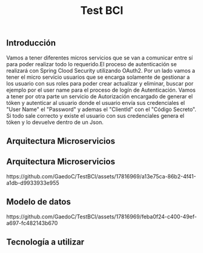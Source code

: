 <!DOCTYPE html>
<html>
   <head>
   </head>
   <body>
      <header>
         <h1>Test BCI</h1>
      </header>
         <h2>Introducción</h2>
         <p>Vamos a tener diferentes micros servicios que se van a comunicar entre sí para poder realizar todo lo requerido.El proceso de autenticación se realizará con Spring Clood Security utilizando OAuth2.
         Por un lado vamos a tener el micro servicio usuarios que se encarga solamente de gestionar a los usuario con sus roles para poder crear actualizar y eliminar, buscar por ejemplo por el user name para el proceso de logín de Autenticación. Vamos a tener por otra parte un servicio de Autorización encargado de generar el tóken y autenticar al usuario donde el usuario envía sus credenciales el "User Name" el "Password" y ademas el "ClientId" con el "Código Secreto". Si todo sale correcto y existe el usuario con sus credenciales genera el tóken y lo devuelve dentro de un Json.</p>
          <h2>Arquitectura Microservicios</h2>
        <p></p>
        <h2>Arquitectura Microservicios</h2>
        <p><img>https://github.com/GaedoC/TestBCI/assets/17816969/a13e75ca-86b2-4f41-a1db-d9933933e955</img></p>
        <h2>Modelo de datos</h2>
        <p><img>https://github.com/GaedoC/TestBCI/assets/17816969/feba0f24-c400-49ef-a697-fc482143b670</img></p>
        <h2>Tecnología a utilizar</h2>
         <p><img></img></p>
      <footer>
      </footer>
   </body>
</html>
